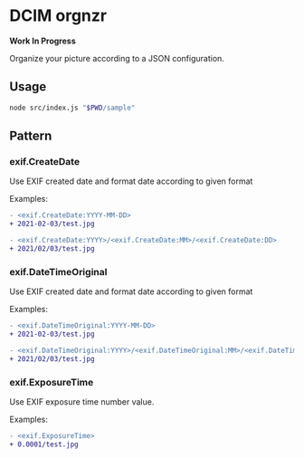 # DCIM orgnzr

**Work In Progress**

Organize your picture according to a JSON configuration.

## Usage

```sh
node src/index.js "$PWD/sample"
```

## Pattern

<!-- BEGIN: rules generated -->
### exif.CreateDate

Use EXIF created date and format date according to given format

Examples:

```diff
- <exif.CreateDate:YYYY-MM-DD>
+ 2021-02-03/test.jpg
```
```diff
- <exif.CreateDate:YYYY>/<exif.CreateDate:MM>/<exif.CreateDate:DD>
+ 2021/02/03/test.jpg
```

### exif.DateTimeOriginal

Use EXIF created date and format date according to given format

Examples:

```diff
- <exif.DateTimeOriginal:YYYY-MM-DD>
+ 2021-02-03/test.jpg
```
```diff
- <exif.DateTimeOriginal:YYYY>/<exif.DateTimeOriginal:MM>/<exif.DateTimeOriginal:DD>
+ 2021/02/03/test.jpg
```

### exif.ExposureTime

Use EXIF exposure time number value.

Examples:

```diff
- <exif.ExposureTime>
+ 0.0001/test.jpg
```

<!-- END -->
